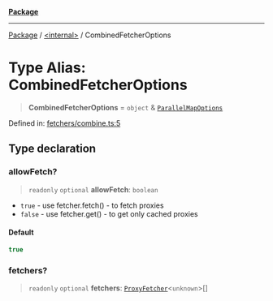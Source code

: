 [**Package**](../../README.md)

***

[Package](../../globals.md) / [\<internal\>](../README.md) / CombinedFetcherOptions

# Type Alias: CombinedFetcherOptions

> **CombinedFetcherOptions** = `object` & [`ParallelMapOptions`](../../type-aliases/ParallelMapOptions.md)

Defined in: [fetchers/combine.ts:5](https://github.com/AlexXanderGrib/proxy-master/blob/d9889b922817ac03c7a235b832a590a4ef34fb55/src/fetchers/combine.ts#L5)

## Type declaration

### allowFetch?

> `readonly` `optional` **allowFetch**: `boolean`

- `true` - use fetcher.fetch() - to fetch proxies
- `false` - use fetcher.get() - to get only cached proxies

#### Default

```ts
true
```

### fetchers?

> `readonly` `optional` **fetchers**: [`ProxyFetcher`](../../classes/ProxyFetcher.md)\<`unknown`\>[]
